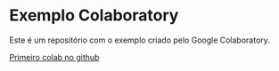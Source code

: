 # Exemplo Colaboratory  
Este é um repositório com o exemplo criado pelo Google Colaboratory.

[Primeiro colab no github](https://colab.research.google.com/drive/177czajJ6izxGBgVJOPTFR_NAWAFkt9Ce)
